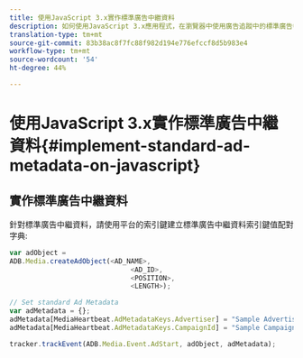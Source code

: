 ```yaml
---
title: 使用JavaScript 3.x實作標準廣告中繼資料
description: 如何使用JavaScript 3.x應用程式，在瀏覽器中使用廣告追蹤中的標準廣告中繼資料。
translation-type: tm+mt
source-git-commit: 83b38ac8f7fc88f982d194e776efccf8d5b983e4
workflow-type: tm+mt
source-wordcount: '54'
ht-degree: 44%

---
```



# 使用JavaScript 3.x實作標準廣告中繼資料{#implement-standard-ad-metadata-on-javascript}

## 實作標準廣告中繼資料

針對標準廣告中繼資料，請使用平台的索引鍵建立標準廣告中繼資料索引鍵值配對字典:

```js
var adObject =
ADB.Media.createAdObject(<AD_NAME>,
                              <AD_ID>,
                              <POSITION>,
                              <LENGTH>);

// Set standard Ad Metadata
var adMetadata = {};
adMetadata[MediaHeartbeat.AdMetadataKeys.Advertiser] = "Sample Advertiser";
adMetadata[MediaHeartbeat.AdMetadataKeys.CampaignId] = "Sample Campaign";

tracker.trackEvent(ADB.Media.Event.AdStart, adObject, adMetadata);
```
